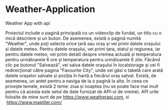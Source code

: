 # Weather-Application
Weather App with api

Proiectul include o pagină principală cu un videoclip de fundal, un titlu cu o mică descriere și un buton. De asemenea, există o pagină numită "Weather", unde poți selecta orice țară sau oraș și vei primi datele orașului și datele meteo.
Pentru datele orașului, vei primi țara, statul și regiunea, iar pentru datele meteo, vei primi detalii despre vremea actuală și temperatura pentru următoarele 6 ore și temperatura pentru următoarele 6 zile.
Făcând clic pe butonul "Salvează", vei salva datele orașului în localstorage și vei fi redirecționat către pagina "Favourite City", unde vei găsi o tabelă care arată datele orașelor salvate și poziția în hartă a fiecărui oraș salvat.
Există, de asemenea, un antet pentru a naviga de la o pagină la alta.
În ceea ce privește temele, există 2 teme: ziua și noaptea (nu se poate face mai mult pentru că acesta este setul de date furnizat de API-ul de vreme).
API urile folosite de mine sunt de pe https://www.weatherapi.com   si   https://www.maptiler.com/
